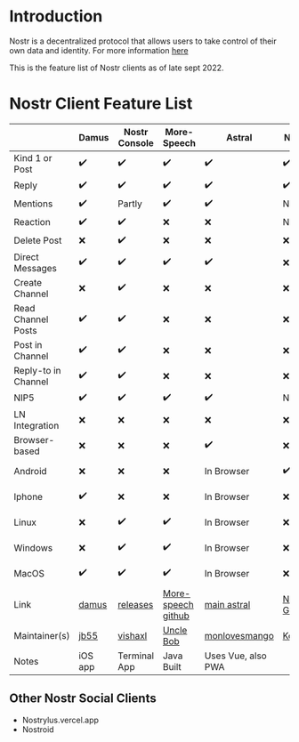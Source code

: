 
# Introduction 

Nostr is a decentralized protocol that allows users to take control of their own data and identity. For more information [here](https://github.com/aljazceru/awesome-nostr) 

This is the feature list of Nostr clients as of late sept 2022.


# Nostr Client Feature List

|                   |Damus             |Nostr Console     |More-Speech       |Astral            |Nostros           |Anigma            |Alphaama          |
|-------------------|------------------|------------------|------------------|------------------|------------------|------------------|------------------|
|Kind 1 or Post     |:heavy_check_mark:|:heavy_check_mark:|:heavy_check_mark:|:heavy_check_mark:|:heavy_check_mark:|:x:               |:heavy_check_mark:|
|Reply              |:heavy_check_mark:|:heavy_check_mark:|:heavy_check_mark:|:heavy_check_mark:|:heavy_check_mark:|:x:               |:heavy_check_mark:|
|Mentions           |:heavy_check_mark:|Partly            |:heavy_check_mark:|:heavy_check_mark:|Not sure          |:heavy_check_mark:|:heavy_check_mark:|
|Reaction           |:heavy_check_mark:|:heavy_check_mark:|:x:               |:x:               |Not sure          |:x:               |:heavy_check_mark:|
|Delete Post        |:x:               |:heavy_check_mark:|:x:               |:x:               |:x:               |:x:               |:x:               |
|Direct Messages    |:heavy_check_mark:|:heavy_check_mark:|:heavy_check_mark:|:heavy_check_mark:|:x:               |:heavy_check_mark:|:x:               |
|Create Channel     |:x:               |:heavy_check_mark:|:x:               |:x:               |:x:               |:heavy_check_mark:|:x:               |
|Read Channel Posts |:heavy_check_mark:|:heavy_check_mark:|:x:               |:x:               |:x:               |:heavy_check_mark:|:x:               |
|Post in Channel    |:heavy_check_mark:|:heavy_check_mark:|:x:               |:x:               |:x:               |:heavy_check_mark:|:x:               |
|Reply-to in Channel|:heavy_check_mark:|:heavy_check_mark:|:x:               |:x:               |:x:               |:heavy_check_mark:|:x:               |
|NIP5               |:heavy_check_mark:|:heavy_check_mark:|:heavy_check_mark:|:heavy_check_mark:|Not sure          |:x:               |:heavy_check_mark:|
|LN Integration     |:x:               |:x:               |:x:               |:x:               |:x:               |:heavy_check_mark:|:x:               |  
|Browser-based      |:x:               |:x:               |:x:               |:heavy_check_mark:|:x:               |:heavy_check_mark:|:heavy_check_mark:|
|Android            |:x:               |:x:               |:x:               |In Browser        |:heavy_check_mark:|In Browser        |In Browser        |
|Iphone             |:heavy_check_mark:|:x:               |:x:               |In Browser        |:x:               |In Browser        |In Browser        |
|Linux              |:x:               |:heavy_check_mark:|:heavy_check_mark:|In Browser        |:x:               |In Browser        |In Browser        |
|Windows            |:x:               |:heavy_check_mark:|:heavy_check_mark:|In Browser        |:x:               |In Browser        |In Browser        |
|MacOS              |:heavy_check_mark:|:heavy_check_mark:|:heavy_check_mark:|In Browser        |:x:               |In Browser        |In Browser        |
|Link               |[damus](https://damus.io/)|[releases](https://github.com/vishalxl/nostr_console/releases)|[More-speech github](https://github.com/unclebob/more-speech)|[main astral](http://astral.ninja)|[Nostros Github](https://github.com/KoalaSat/nostros) |[Anigma](http://anigma.io) |[Alphaama](http://alphaama.com)|
|Maintainer(s)      |[jb55](https://jb55.com/)            |[vishaxl](https://github.com/vishalxl)  |[Uncle Bob](https://github.com/unclebob/)|[monlovesmango](https://github.com/monlovesmango)|[KoalaSat](https://github.com/KoalaSat)  |[Brill Saton](https://github.com/brilliancebitcoin)|[balas](https://github.com/eskema)     |
|Notes              | iOS app          |Terminal App      |Java Built        | Uses Vue, also PWA|                  |PWA               |                  |

## Other Nostr Social Clients

* Nostrylus.vercel.app 
* Nostroid


